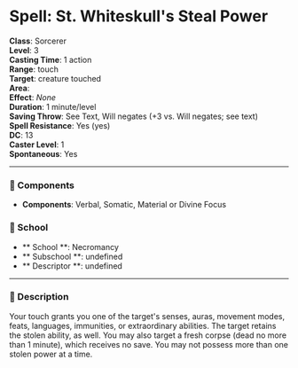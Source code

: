 
# Spell: St. Whiteskull's Steal Power
**Class**: Sorcerer  
**Level**: 3  
**Casting Time**: 1 action  
**Range**: touch  
**Target**: creature touched  
**Area**:   
**Effect**: _None_  
**Duration**: 1 minute/level  
**Saving Throw**: See Text, Will negates (+3 vs. Will negates; see text)  
**Spell Resistance**: Yes (yes)  
**DC**: 13  
**Caster Level**: 1  
**Spontaneous**: Yes

---

### 🔮 Components
- **Components**: Verbal, Somatic, Material or Divine Focus

### 🏫 School
- ** School **: Necromancy
- ** Subschool **: undefined
- ** Descriptor **: undefined
---

### 📜 Description
Your touch grants you one of the target's senses, auras, movement modes, feats, languages, immunities, or extraordinary abilities. The target retains the stolen ability, as well. You may also target a fresh corpse (dead no more than 1 minute), which receives no save. You may not possess more than one stolen power at a time.

